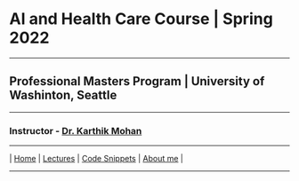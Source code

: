 # AI and Health Care Course | Spring 2022 

***
 
## Professional Masters Program | University of Washinton, Seattle 

***


### Instructor - [Dr. Karthik Mohan](https://www.ece.uw.edu/people/karthik-mohan/)

***

| [Home](index.md)  | [Lectures](lectures.md)       | [Code Snippets](code_snippets.md)      | [About me](karthik.md) |


***